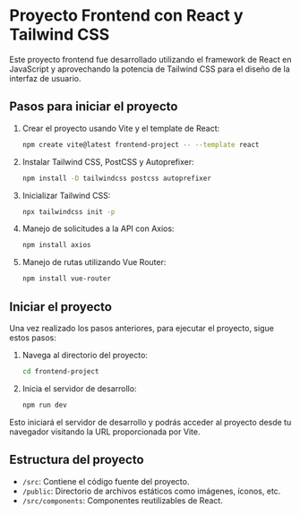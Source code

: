 # Proyecto Frontend con React y Tailwind CSS

Este proyecto frontend fue desarrollado utilizando el framework de React en JavaScript y aprovechando la potencia de Tailwind CSS para el diseño de la interfaz de usuario.

## Pasos para iniciar el proyecto

1. Crear el proyecto usando Vite y el template de React:
    ```bash
    npm create vite@latest frontend-project -- --template react
    ```

2. Instalar Tailwind CSS, PostCSS y Autoprefixer:
    ```bash
    npm install -D tailwindcss postcss autoprefixer
    ```

3. Inicializar Tailwind CSS:
    ```bash
    npx tailwindcss init -p
    ```

4. Manejo de solicitudes a la API con Axios:
    ```bash
    npm install axios
    ```

5. Manejo de rutas utilizando Vue Router:
    ```bash
    npm install vue-router
    ```

## Iniciar el proyecto

Una vez realizado los pasos anteriores, para ejecutar el proyecto, sigue estos pasos:

1. Navega al directorio del proyecto:
    ```bash
    cd frontend-project
    ```

2. Inicia el servidor de desarrollo:
    ```bash
    npm run dev
    ```

Esto iniciará el servidor de desarrollo y podrás acceder al proyecto desde tu navegador visitando la URL proporcionada por Vite.

## Estructura del proyecto

- `/src`: Contiene el código fuente del proyecto.
- `/public`: Directorio de archivos estáticos como imágenes, íconos, etc.
- `/src/components`: Componentes reutilizables de React.

